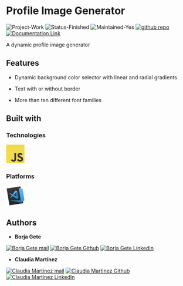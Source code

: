 # Profile Image Generator

![Project-Work](https://img.shields.io/badge/Project-Work-red.svg)
![Status-Finished](https://img.shields.io/badge/Status-Finished-blue.svg)
![Maintained-Yes](https://img.shields.io/badge/Maintained-Yes-brightgreen.svg)
<a href="https://github.com/BorjaG90/profile-image-generator" alt="Github Repository Link">
  <img alt="github repo" src="https://img.shields.io/badge/github-repo-black?logo=github"/>
</a>
<a href="https://www.javascript.com/" alt="Documentation Link">
  <img alt="Documentation Link" src="https://img.shields.io/badge/Made_with-JavaScript-yellow"/>
</a>

A dynamic profile image generator

## Features

* Dynamic background color selector with linear and radial gradients

* Text with or without border

* More than ten different font families
   
## Built with
### Technologies
<a href="https://www.javascript.com/"><img src="https://raw.githubusercontent.com/BorjaG90/media/master/img/logos/javascript.jpeg" width=50 alt="JavaScript"></a>

### Platforms
<a href="https://code.visualstudio.com/"><img src="https://raw.githubusercontent.com/BorjaG90/media/master/img/logos/vscode.png" width=50 alt="VSCode"></a>

## Authors
* **Borja Gete**

<a href="mailto:borjag90dev@gmail.com" alt="Borja Gete mail"><img src="https://img.shields.io/badge/borjag90dev@gmail.com-DDDDDD?style=for-the-badge&logo=gmail" title="Go To mail" alt="Borja Gete mail"/></a> 
<a href="https://github.com/BorjaG90" alt="Borja Gete Github"><img src="https://img.shields.io/badge/BorjaG90-black?style=for-the-badge&logo=github" title="Go To Github Profile" alt="Borja Gete Github"/></a> 
<a href="https://linkedin.com/in/borjag90" alt="Borja Gete LinkedIn"><img src="https://img.shields.io/badge/BorjaG90-blue?style=for-the-badge&logo=linkedin" title="Go To LinkedIn Profile" alt="Borja Gete LinkedIn"/></a>

* **Claudia Martínez**

<a href="mailto:claumartinezh@gmail.com" alt="Claudia Martinez mail"><img src="https://img.shields.io/badge/claumartinezh@gmail.com-DDDDDD?style=for-the-badge&logo=gmail" title="Go To mail" alt="Claudia Martinez mail"/></a> 
<a href="https://github.com/claumartinezh" alt="Claudia Martinez Github"><img src="https://img.shields.io/badge/claumartinezh-black?style=for-the-badge&logo=github" title="Go To Github Profile" alt="Claudia Martinez Github"/></a> 
<a href="https://linkedin.com/in/claudia-mh" alt="Claudia Martinez LinkedIn"><img src="https://img.shields.io/badge/Claudia_MH-blue?style=for-the-badge&logo=linkedin" title="Go To LinkedIn Profile" alt="Claudia Martinez LinkedIn"/></a>